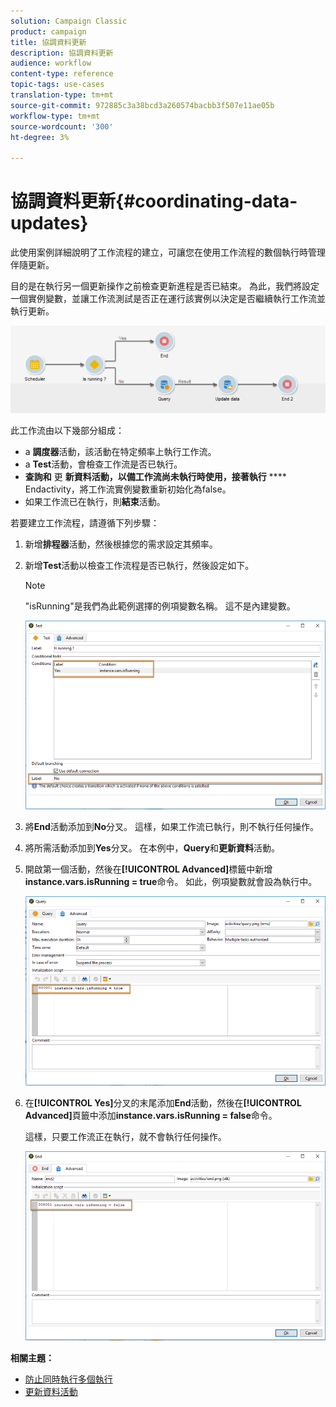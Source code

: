 ```yaml
---
solution: Campaign Classic
product: campaign
title: 協調資料更新
description: 協調資料更新
audience: workflow
content-type: reference
topic-tags: use-cases
translation-type: tm+mt
source-git-commit: 972885c3a38bcd3a260574bacbb3f507e11ae05b
workflow-type: tm+mt
source-wordcount: '300'
ht-degree: 3%

---
```



# 協調資料更新{#coordinating-data-updates}

此使用案例詳細說明了工作流程的建立，可讓您在使用工作流程的數個執行時管理伴隨更新。

目的是在執行另一個更新操作之前檢查更新進程是否已結束。 為此，我們將設定一個實例變數，並讓工作流測試是否正在運行該實例以決定是否繼續執行工作流並執行更新。

![](assets/uc_dataupdate_wkf.png)

此工作流由以下幾部分組成：

* a **調度器**&#x200B;活動，該活動在特定頻率上執行工作流。
* a **Test**&#x200B;活動，會檢查工作流是否已執行。
* **查詢和** 更 **新資料活動，以備工作流尚未執行時使用，接著執行**  **** Endactivity，將工作流實例變數重新初始化為false。
* 如果工作流已在執行，則&#x200B;**結束**&#x200B;活動。

若要建立工作流程，請遵循下列步驟：

1. 新增&#x200B;**排程器**&#x200B;活動，然後根據您的需求設定其頻率。
1. 新增&#x200B;**Test**&#x200B;活動以檢查工作流程是否已執行，然後設定如下。

   >[!NOTE]
   >
   >&quot;isRunning&quot;是我們為此範例選擇的例項變數名稱。 這不是內建變數。

   ![](assets/uc_dataupdate_test.png)

1. 將&#x200B;**End**&#x200B;活動添加到&#x200B;**No**&#x200B;分叉。 這樣，如果工作流已執行，則不執行任何操作。
1. 將所需活動添加到&#x200B;**Yes**&#x200B;分叉。 在本例中，**Query**&#x200B;和&#x200B;**更新資料**&#x200B;活動。
1. 開啟第一個活動，然後在&#x200B;**[!UICONTROL Advanced]**&#x200B;標籤中新增&#x200B;**instance.vars.isRunning = true**&#x200B;命令。 如此，例項變數就會設為執行中。

   ![](assets/uc_dataupdate_query.png)

1. 在&#x200B;**[!UICONTROL Yes]**&#x200B;分叉的末尾添加&#x200B;**End**&#x200B;活動，然後在&#x200B;**[!UICONTROL Advanced]**&#x200B;頁籤中添加&#x200B;**instance.vars.isRunning = false**&#x200B;命令。

   這樣，只要工作流正在執行，就不會執行任何操作。

   ![](assets/uc_dataupdate_end.png)

**相關主題：**

* [防止同時執行多個執行](../../workflow/using/monitoring-workflow-execution.md#preventing-simultaneous-multiple-executions)
* [更新資料活動](../../workflow/using/update-data.md)

